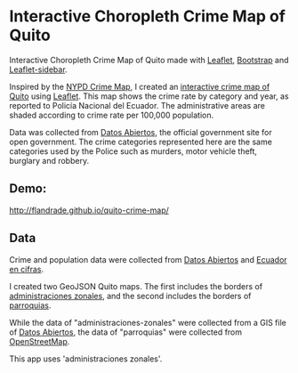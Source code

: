 # Interactive Choropleth Crime Map of Quito

Interactive Choropleth Crime Map of Quito made with [Leaflet](http://leafletjs.com/), [Bootstrap](http://getbootstrap.com/) and [Leaflet-sidebar](https://github.com/Turbo87/leaflet-sidebar).

Inspired by the [NYPD Crime Map](https://maps.nyc.gov/crime/), I created an [interactive crime map of Quito](http://flandrade.github.io/quito-crime-map/) using [Leaflet](http://leafletjs.com/). This map shows the crime rate by category and year, as reported to Policía Nacional del Ecuador. The administrative areas are shaded according to crime rate per 100,000 population.

Data was collected from [Datos Abiertos](http://datosabiertos.quito.gob.ec/), the official government site for open government. The crime categories represented here are the same categories used by the Police such as murders, motor vehicle theft, burglary and robbery.

## Demo:

http://flandrade.github.io/quito-crime-map/

## Data

Crime and population data were collected from [Datos Abiertos](http://datosabiertos.quito.gob.ec/) and [Ecuador en cifras](http://www.ecuadorencifras.gob.ec/informacion-censal-cantonal/).

I created two GeoJSON Quito maps. The first includes the borders of [administraciones zonales](https://github.com/flandrade/quito-crime-map/blob/master/data/zonales_quito.geojson), and the second includes the borders of [parroquias](https://github.com/flandrade/quito-crime-map/blob/master/data/parroquias_quito.geojson).   

While the data of "administraciones-zonales" were collected from a GIS file of [Datos Abiertos](http://datosabiertos.quito.gob.ec/), the data of "parroquias" were collected from [OpenStreetMap](http://wiki.openstreetmap.org/wiki/WikiProject_Ecuador).

This app uses 'administraciones zonales'.
